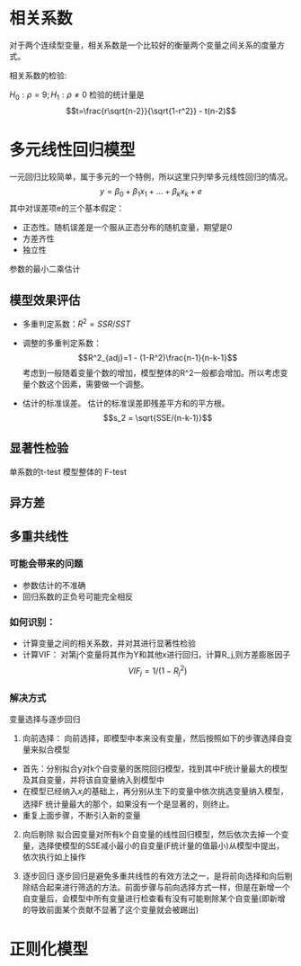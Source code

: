 # 相关系数
对于两个连续型变量，相关系数是一个比较好的衡量两个变量之间关系的度量方式。

相关系数的检验:

$H_0: \rho = 9; H_1: \rho \ne 0$
检验的统计量是
$$t=\frac{r\sqrt{n-2}}{\sqrt{1-r^2}} - t(n-2)$$
# 多元线性回归模型
一元回归比较简单，属于多元的一个特例，所以这里只列举多元线性回归的情况。
$$y =\beta_0 + \beta_1 x_1 + ...+\beta_k x_k + e$$
其中对误差项e的三个基本假定：
- 正态性。随机误差是一个服从正态分布的随机变量，期望是0
- 方差齐性
- 独立性


参数的最小二乘估计



## 模型效果评估

- 多重判定系数：$R^2=SSR/SST$

- 调整的多重判定系数：
$$R^2_{adj}=1 - (1-R^2)\frac{n-1}{n-k-1}$$
考虑到一般随着变量个数的增加，模型整体的R^2一般都会增加。所以考虑变量个数这个因素，需要做一个调整。

- 估计的标准误差。
估计的标准误差即残差平方和的平方根。
$$s_2 = \sqrt{SSE/(n-k-1)}$$

## 显著性检验
单系数的t-test
模型整体的 F-test


## 异方差

## 多重共线性

### 可能会带来的问题
- 参数估计的不准确
- 回归系数的正负号可能完全相反


### 如何识别：
- 计算变量之间的相关系数，并对其进行显著性检验
- 计算VIF： 对第j个变量将其作为Y和其他x进行回归，计算R_j,则方差膨胀因子
$$VIF_j = 1/(1-R^2_j)$$


### 解决方式
变量选择与逐步回归

1. 向前选择： 向前选择，即模型中本来没有变量，然后按照如下的步骤选择自变量来拟合模型
- 首先：分别拟合y对k个自变量的医院回归模型，找到其中F统计量最大的模型及其自变量，并将该自变量纳入到模型中
- 在模型已经纳入$x_i$的基础上，再分别从生下的变量中依次挑选变量纳入模型，选择F 统计量最大的那个，如果没有一个是显著的，则终止。
- 重复上面步骤，不断引入新的变量

2. 向后剔除
拟合因变量对所有k个自变量的线性回归模型，然后依次去掉一个变量，选择使模型的SSE减小最小的自变量(F统计量的值最小)从模型中提出，
依次执行如上操作

3. 逐步回归
逐步回归是避免多重共线性的有效方法之一，是将前向选择和向后剔除结合起来进行筛选的方法。前面步骤与前向选择方式一样，但是在新增一个自变量后，会模型中所有变量进行检查看有没有可能剔除某个自变量(即新增的导致前面某个贡献不显著了这个变量就会被踢出)

# 正则化模型